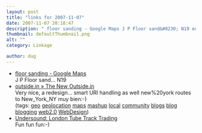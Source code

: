```yaml
---
layout: post
title: "links for 2007-11-07"
date: 2007-11-07 20:18:47
description: " floor sanding - Google Maps J P Floor sand&#8230; N19 outside.in » The New Outside.in Very nice, a redesign&#8230; smart URI handling as well new%20york routes to New_York_NY muy bien -- -) (tags --  geo geolocation maps mashup local community blogs blog&#8230;"
thumbnail: defaultThumbnail.png
alt: ""
category: Linkage

author: dug
---
```


<ul class="delicious">
	<li>
		<div class="delicious-link"><a href="http://maps.google.com/maps?f=q&amp;abauth=5fd72bfd%3AjmRivzCb566wyMJM1tgczm5QrEw&amp;sll=51.628887%2C-0.164623&amp;hl=en&amp;q=floor+sanding&amp;btnG=Search+Maps">floor sanding - Google Maps</a></div>
		<div class="delicious-extended">J P Floor sand... <span class="caps">N19</span></div>
	</li>
	<li>
		<div class="delicious-link"><a href="http://blog.outside.in/2007/11/02/the-new-outsidein/">outside.in » The New Outside.in</a></div>
		<div class="delicious-extended">Very nice, a redesign... smart <span class="caps">URI </span>handling as well new%20york routes to New_York_NY muy bien:-)</div>
		<div class="delicious-tags">(tags: <a href="http://del.icio.us/dug/geo">geo</a> <a href="http://del.icio.us/dug/geolocation">geolocation</a> <a href="http://del.icio.us/dug/maps">maps</a> <a href="http://del.icio.us/dug/mashup">mashup</a> <a href="http://del.icio.us/dug/local">local</a> <a href="http://del.icio.us/dug/community">community</a> <a href="http://del.icio.us/dug/blogs">blogs</a> <a href="http://del.icio.us/dug/blog">blog</a> <a href="http://del.icio.us/dug/blogging">blogging</a> <a href="http://del.icio.us/dug/web2.0">web2.0</a> <a href="http://del.icio.us/dug/WebDesign">WebDesign</a>)</div>
	</li>
	<li>
		<div class="delicious-link"><a href="http://www.dv-depot.com/get/undersound-london-tube-track-trading/">Undersound: London Tube Track Trading</a></div>
		<div class="delicious-extended">Fun fun fun:-)</div>
	</li>
</ul>
